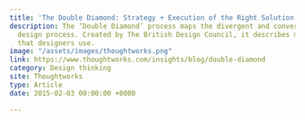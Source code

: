 ```yaml
---
title: 'The Double Diamond: Strategy + Execution of the Right Solution'
description: The ‘Double Diamond’ process maps the divergent and convergent stages of a
  design process. Created by The British Design Council, it describes modes of thinking
  that designers use.
image: "/assets/images/thoughtworks.png"
link: https://www.thoughtworks.com/insights/blog/double-diamond
category: Design thinking
site: Thoughtworks
type: Article
date: 2015-02-03 00:00:00 +0000

---
```


